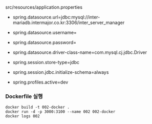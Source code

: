

#
src/resources/application.properties
  - spring.datasource.url=jdbc:mysql://inter-mariadb.intermajor.co.kr:3306/inter_server_manager
  - spring.datasource.username=
  - spring.datasource.password=
  - spring.datasource.driver-class-name=com.mysql.cj.jdbc.Driver

  - spring.session.store-type=jdbc
  - spring.session.jdbc.initialize-schema=always
  - spring.profiles.active=dev



### Dockerfile 실행
```
docker build -t 002-docker .
docker run -d -p 3000:3100 --name 002 002-docker 
docker logs 002
```


